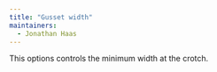 ```yaml
---
title: "Gusset width"
maintainers:
  - Jonathan Haas
---
```


This options controls the minimum width at the crotch.

